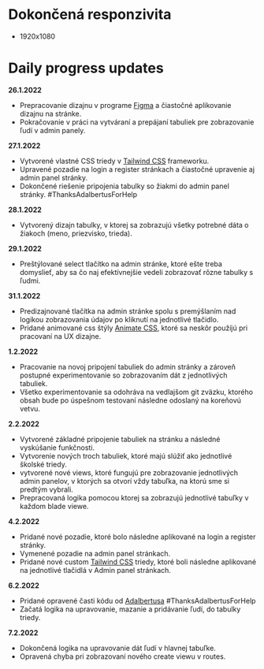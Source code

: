 # Dokončená responzivita

- 1920x1080

# Daily progress updates

**26.1.2022**

- Prepracovanie dizajnu v programe [Figma](https://www.figma.com) a čiastočné aplikovanie dizajnu na stránke.
- Pokračovanie v práci na vytváraní a prepájaní tabuliek pre zobrazovanie ľudí v admin panely.

**27.1.2022**

- Vytvorené vlastné CSS triedy v [Tailwind CSS](https://tailwindcss.com/) frameworku.
- Upravené pozadie na login a register stránkach a čiastočné upravenie aj admin panel stránky.
- Dokončené riešenie pripojenia tabulky so žiakmi do admin panel stránky. #ThanksAdalbertusForHelp

**28.1.2022**

- Vytvorený dizajn tabulky, v ktorej sa zobrazujú všetky potrebné dáta o žiakoch (meno, priezvisko, trieda).

**29.1.2022**

- Preštýlované select tlačítko na admin stránke, ktoré ešte treba domyslieť, aby sa čo naj efektívnejšie vedeli
  zobrazovať rôzne tabulky s ľudmi.

**31.1.2022**

- Predizajnované tlačítka na admin stránke spolu s premýšlaním nad logikou zobrazovania údajov po kliknutí na jednotlivé
  tlačidlo.
- Pridané animované css štýly [Animate CSS](https://animate.style/), ktoré sa neskôr použíjú pri pracovaní na UX
  dizajne.

**1.2.2022**

- Pracovanie na novoj pripojení tabuliek do admin stránky a zároveň postupné experimentovanie so zobrazovaním dát z
  jednotlivých tabuliek.
- Všetko experimentovanie sa odohráva na vedlajšom git zväzku, ktorého obsah bude po úspešnom testovaní následne
  odoslaný na koreňovú vetvu.

**2.2.2022**

- Vytvorené základné pripojenie tabuliek na stránku a následné vyskúšanie funkčnosti.
- Vytvorenie nových troch tabuliek, ktoré majú slúžiť ako jednotlivé školské triedy.
- vytvorené nové views, ktoré fungujú pre zobrazovanie jednotlivých admin panelov, v ktorých sa otvorí vždy tabuľka, na
  ktorú sme si predtým vybrali.
- Prepracovaná logika pomocou ktorej sa zobrazujú jednotlivé tabuľky v každom blade viewe.

**4.2.2022**

- Pridané nové pozadie, ktoré bolo následne aplikované na login a register stránky.
- Vymenené pozadie na admin panel stránkach.
- Pridané nové custom [Tailwind CSS](https://tailwindcss.com/) triedy, ktoré boli následne aplikované na jednotlivé
  tlačidlá v Admin panel stránkach.

**6.2.2022**

- Pridané opravené časti kódu od [Adalbertusa](https://github.com/Adalbertus250) #ThanksAdalbertusForHelp
- Začatá logika na upravovanie, mazanie a pridávanie ľudí, do tabulky triedy.

**7.2.2022**
- Dokončená logika na upravovanie dát ľudí v hlavnej tabuľke.
- Opravená chyba pri zobrazovaní nového create viewu v routes.
